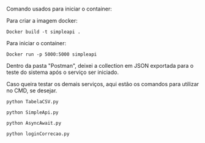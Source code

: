 Comando usados para iniciar o container:

Para criar a imagem docker:
```
Docker build -t simpleapi .
```

Para iniciar o container:
```
Docker run -p 5000:5000 simpleapi
```

Dentro da pasta "Postman", deixei a collection em JSON exportada para o teste do sistema após o serviço ser iniciado.

Caso queira testar os demais serviços, aqui estão os comandos para utilizar no CMD, se desejar.

```
python TabelaCSV.py
```
```
python SimpleApi.py
```
```
python AsyncAwait.py
```
```
python loginCorrecao.py
```

